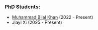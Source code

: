 ### PhD Students:

- [Muhammad Bilal Khan](https://scholar.google.com/citations?user=zUwnBc0AAAAJ) (2022 - Present)
- Jiayi Xi (2025 - Present)


